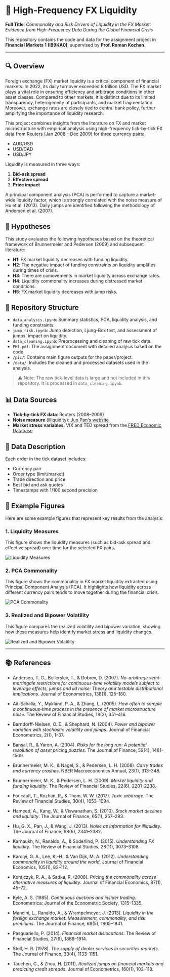 # 💱 High-Frequency FX Liquidity

**Full Title**: *Commonality and Risk Drivers of Liquidity in the FX Market: Evidence from High-Frequency Data During the Global Financial Crisis*

This repository contains the code and data for the assignment project in **Financial Markets 1 (IB9KA0)**, supervised by **Prof. Roman Kozhan**.

---

## 🔍 Overview

Foreign exchange (FX) market liquidity is a critical component of financial markets. In 2022, its daily turnover exceeded 8 trillion USD. The FX market plays a vital role in ensuring efficiency and arbitrage conditions in other asset classes. Compared to other markets, it is distinct due to its limited transparency, heterogeneity of participants, and market fragmentation. Moreover, exchange rates are closely tied to central bank policy, further amplifying the importance of liquidity research.

This project combines insights from the literature on FX and market microstructure with empirical analysis using high-frequency tick-by-tick FX data from Reuters (Jan 2008 – Dec 2009) for three currency pairs:

- AUD/USD  
- USD/CAD  
- USD/JPY

Liquidity is measured in three ways:
1. **Bid-ask spread**
2. **Effective spread**
3. **Price impact**

A principal component analysis (PCA) is performed to capture a market-wide liquidity factor, which is strongly correlated with the noise measure of Hu et al. (2013). Daily jumps are identified following the methodology of Andersen et al. (2007).

## 🧪 Hypotheses

This study evaluates the following hypotheses based on the theoretical framework of Brunnermeier and Pedersen (2009) and subsequent literature:

- **H1**: FX market liquidity decreases with funding liquidity.
- **H2**: The negative impact of funding constraints on liquidity amplifies during times of crisis.
- **H3**: There are comovements in market liquidity across exchange rates.
- **H4**: Liquidity commonality increases during distressed market conditions.
- **H5**: FX market liquidity decreases with jump risks.

## 📁 Repository Structure

- `data_analysis.ipynb`: Summary statistics, PCA, liquidity analysis, and funding constraints.
- `jump_risk.ipynb`: Jump detection, Ljung-Box test, and assessment of jumps' impact on liquidity.
- `data_cleaning.ipynb`: Preprocessing and cleaning of raw tick data.
- `FM1.pdf`:  The assignment document with detailed analysis based on the code
- `/pic/`: Contains main figure outputs for the paper/project.
- `/data/`: Includes the cleaned and processed datasets used in the analysis.

> ⚠️ Note: The raw tick-level data is large and not included in this repository. It is processed in `data_cleaning.ipynb`.

## 📊 Data Sources

- **Tick-by-tick FX data**: Reuters (2008–2009)
- **Noise measure** (illiquidity): [Jun Pan's website](https://en.saif.sjtu.edu.cn/junpan/)
- **Market stress variables**: VIX and TED spread from the [FRED Economic Database](https://fred.stlouisfed.org/)

## 🧼 Data Description

Each order in the tick dataset includes:
- Currency pair
- Order type (limit/market)
- Trade direction and price
- Best bid and ask quotes
- Timestamps with 1/100 second precision


## 📸 Example Figures

Here are some example figures that represent key results from the analysis:

### 1. **Liquidity Measures**
This figure shows the liquidity measures (such as bid-ask spread and effective spread) over time for the selected FX pairs.

![Liquidity Measures](pic/liquidity_measures.png)

### 2. **PCA Commonality**
This figure shows the commonality in FX market liquidity extracted using Principal Component Analysis (PCA). It highlights how liquidity across different currency pairs tends to move together during the financial crisis.

![PCA Commonality](pic/PCA_commonality.png)

### 3. **Realized and Bipower Volatility**
This figure compares the realized volatility and bipower variation, showing how these measures help identify market stress and liquidity changes.

![Realized and Bipower Volatility](pic/realized_and_bipower_volatility.png)



---

## 📚 References

- Andersen, T. G., Bollerslev, T., & Dobrev, D. (2007). *No-arbitrage semi-martingale restrictions for continuous-time volatility models subject to leverage effects, jumps and iid noise: Theory and testable distributional implications*. Journal of Econometrics, 138(1), 125–180.

- Ait-Sahalia, Y., Mykland, P. A., & Zhang, L. (2005). *How often to sample a continuous-time process in the presence of market microstructure noise*. The Review of Financial Studies, 18(2), 351–416.

- Barndorff-Nielsen, O. E., & Shephard, N. (2004). *Power and bipower variation with stochastic volatility and jumps*. Journal of Financial Econometrics, 2(1), 1–37.

- Bansal, R., & Yaron, A. (2004). *Risks for the long run: A potential resolution of asset pricing puzzles*. The Journal of Finance, 59(4), 1481–1509.

- Brunnermeier, M. K., & Nagel, S., & Pedersen, L. H. (2008). *Carry trades and currency crashes*. NBER Macroeconomics Annual, 23(1), 313–348.

- Brunnermeier, M. K., & Pedersen, L. H. (2009). *Market liquidity and funding liquidity*. The Review of Financial Studies, 22(6), 2201–2238.

- Foucault, T., Kozhan, R., & Tham, W. W. (2017). *Toxic arbitrage*. The Review of Financial Studies, 30(4), 1053–1094.

- Hameed, A., Kang, W., & Viswanathan, S. (2010). *Stock market declines and liquidity*. The Journal of Finance, 65(1), 257–293.

- Hu, G. X., Pan, J., & Wang, J. (2013). *Noise as information for illiquidity*. The Journal of Finance, 68(6), 2341–2382.

- Karnaukh, N., Ranaldo, A., & Söderlind, P. (2015). *Understanding FX liquidity*. The Review of Financial Studies, 28(11), 3073–3108.

- Karolyi, G. A., Lee, K.-H., & Van Dijk, M. A. (2012). *Understanding commonality in liquidity around the world*. Journal of Financial Economics, 105(1), 82–112.

- Korajczyk, R. A., & Sadka, R. (2008). *Pricing the commonality across alternative measures of liquidity*. Journal of Financial Economics, 87(1), 45–72.

- Kyle, A. S. (1985). *Continuous auctions and insider trading*. Econometrica: Journal of the Econometric Society, 1315–1335.

- Mancini, L., Ranaldo, A., & Wrampelmeyer, J. (2013). *Liquidity in the foreign exchange market: Measurement, commonality, and risk premiums*. The Journal of Finance, 68(5), 1805–1841.

- Pasquariello, P. (2014). *Financial market dislocations*. The Review of Financial Studies, 27(6), 1868–1914.

- Stoll, H. R. (1978). *The supply of dealer services in securities markets*. The Journal of Finance, 33(4), 1133–1151.

- Tauchen, G., & Zhou, H. (2011). *Realized jumps on financial markets and predicting credit spreads*. Journal of Econometrics, 160(1), 102–118.


